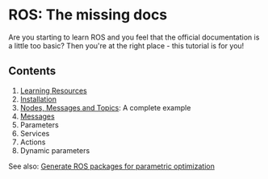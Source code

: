 # ROS: The missing docs

Are you starting to learn ROS and you feel that the official documentation is a little too basic? Then you're at the right place - this tutorial is for you!

## Contents

1. [Learning Resources](docs/resources.md)
2. [Installation](docs/installation.md)
3. [Nodes, Messages and Topics](docs/nodes_messages_topics.md): A complete example
4. [Messages](docs/messages.md)
5. Parameters
6. Services
7. Actions
8. Dynamic parameters


See also: [Generate ROS packages for parametric optimization][OpEn]

[OpEn]: http://doc.optimization-engine.xyz
